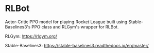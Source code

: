 # RLBot
Actor-Critic PPO model for playing Rocket League built using Stable-Baselines3's PPO class and RLGym's wrapper for RLBot.

RLGym:
https://rlgym.org/

Stable-Baselines3:
https://stable-baselines3.readthedocs.io/en/master/
